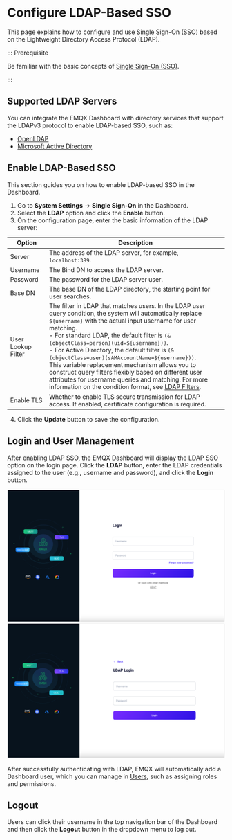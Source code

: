 # Configure LDAP-Based SSO

This page explains how to configure and use Single Sign-On (SSO) based on the Lightweight Directory Access Protocol (LDAP).

::: Prerequisite

Be familiar with the basic concepts of [Single Sign-On (SSO)](./sso.md).

:::

## Supported LDAP Servers

You can integrate the EMQX Dashboard with directory services that support the LDAPv3 protocol to enable LDAP-based SSO, such as:

- [OpenLDAP](https://www.openldap.org/)
- [Microsoft Active Directory](https://azure.microsoft.com/en-in/products/active-directory)

## Enable LDAP-Based SSO

This section guides you on how to enable LDAP-based SSO in the Dashboard.

1. Go to **System Settings** -> **Single Sign-On** in the Dashboard.
2. Select the **LDAP** option and click the **Enable** button.
3. On the configuration page, enter the basic information of the LDAP server:

| Option             | Description                                                  |
| ------------------ | ------------------------------------------------------------ |
| Server             | The address of the LDAP server, for example, `localhost:389`. |
| Username           | The Bind DN to access the LDAP server.                      |
| Password           | The password for the LDAP server user.                       |
| Base DN            | The base DN of the LDAP directory, the starting point for user searches. |
| User Lookup Filter | The filter in LDAP that matches users. In the LDAP user query condition, the system will automatically replace `${username}` with the actual input username for user matching.<br />- For standard LDAP, the default filter is `(&(objectClass=person)(uid=${username}))`.<br />- For Active Directory, the default filter is `(&(objectClass=user)(sAMAccountName=${username}))`.<br />This variable replacement mechanism allows you to construct query filters flexibly based on different user attributes for username queries and matching. For more information on the condition format, see [LDAP Filters](https://ldap.com/ldap-filters/). |
| Enable TLS         | Whether to enable TLS secure transmission for LDAP access. If enabled, certificate configuration is required. |

4. Click the **Update** button to save the configuration.

## Login and User Management

After enabling LDAP SSO, the EMQX Dashboard will display the LDAP SSO option on the login page. Click the **LDAP** button, enter the LDAP credentials assigned to the user (e.g., username and password), and click the **Login** button.

<img src="./assets/sso_ldap.png" alt="sso_ldap" style="zoom:67%;" />

<img src="./assets/ldap_login.png" alt="ldap_login" style="zoom:67%;" />

After successfully authenticating with LDAP, EMQX will automatically add a Dashboard user, which you can manage in [Users](./system.md#users), such as assigning roles and permissions.

## Logout

Users can click their username in the top navigation bar of the Dashboard and then click the **Logout** button in the dropdown menu to log out.
